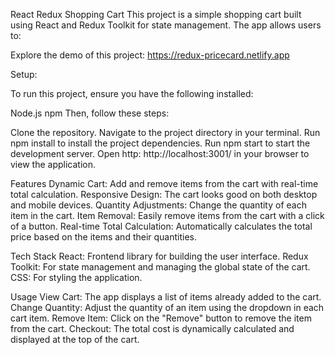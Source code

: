 React Redux Shopping Cart
This project is a simple shopping cart built using React and Redux Toolkit for state management. The app allows users to:

Explore the demo of this project: https://redux-pricecard.netlify.app

Setup:

To run this project, ensure you have the following installed:

Node.js
npm
Then, follow these steps:

Clone the repository.
Navigate to the project directory in your terminal.
Run npm install to install the project dependencies.
Run npm start to start the development server.
Open http: http://localhost:3001/ in your browser to view the application.

Features
Dynamic Cart: Add and remove items from the cart with real-time total calculation.
Responsive Design: The cart looks good on both desktop and mobile devices.
Quantity Adjustments: Change the quantity of each item in the cart.
Item Removal: Easily remove items from the cart with a click of a button.
Real-time Total Calculation: Automatically calculates the total price based on the items and their quantities.

Tech Stack
React: Frontend library for building the user interface.
Redux Toolkit: For state management and managing the global state of the cart.
CSS: For styling the application.

Usage
View Cart: The app displays a list of items already added to the cart.
Change Quantity: Adjust the quantity of an item using the dropdown in each cart item.
Remove Item: Click on the "Remove" button to remove the item from the cart.
Checkout: The total cost is dynamically calculated and displayed at the top of the cart.



